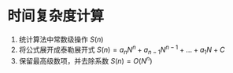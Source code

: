 # 时间复杂度计算

1. 统计算法中常数级操作 $S(n)$
2. 将公式展开成泰勒展开式 $S(n) = a_nN^n + a_{n-1}N^{n-1} + ... + a_1N + C$
3. 保留最高级数项，并去除系数 $S(n) = O(N^{n})$


